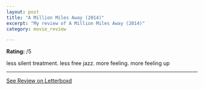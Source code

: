```yaml
---
layout: post
title: "A Million Miles Away (2014)"
excerpt: "My review of A Million Miles Away (2014)"
category: movie_review

---
```


**Rating:** /5

less silent treatment. less free jazz. more feeling. more feeling up

<hr>

[See Review on Letterboxd](https://boxd.it/4KnvnH)
